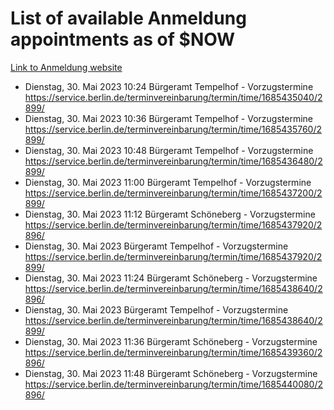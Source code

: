 # List of available Anmeldung appointments as of $NOW
[Link to Anmeldung website](https://service.berlin.de/terminvereinbarung/termin/tag.php?termin=1&anliegen[]=120686&dienstleisterlist=122210,122217,327316,122219,327312,122227,327314,122231,327346,122243,327348,122254,122252,329742,122260,329745,122262,329748,122271,327278,122273,327274,122277,327276,330436,122280,327294,122282,327290,122284,327292,122291,327270,122285,327266,122286,327264,122296,327268,150230,329760,122297,327286,122294,327284,122312,329763,122314,329775,122304,327330,122311,327334,122309,327332,317869,122281,327352,122279,329772,122283,122276,327324,122274,327326,122267,329766,122246,327318,122251,327320,122257,327322,122208,327298,122226,327300&herkunft=http%3A%2F%2Fservice.berlin.de%2Fdienstleistung%2F120686%2F)
- Dienstag, 30. Mai 2023 10:24 Bürgeramt Tempelhof - Vorzugstermine https://service.berlin.de/terminvereinbarung/termin/time/1685435040/2899/
- Dienstag, 30. Mai 2023 10:36 Bürgeramt Tempelhof - Vorzugstermine https://service.berlin.de/terminvereinbarung/termin/time/1685435760/2899/
- Dienstag, 30. Mai 2023 10:48 Bürgeramt Tempelhof - Vorzugstermine https://service.berlin.de/terminvereinbarung/termin/time/1685436480/2899/
- Dienstag, 30. Mai 2023 11:00 Bürgeramt Tempelhof - Vorzugstermine https://service.berlin.de/terminvereinbarung/termin/time/1685437200/2899/
- Dienstag, 30. Mai 2023 11:12 Bürgeramt Schöneberg - Vorzugstermine https://service.berlin.de/terminvereinbarung/termin/time/1685437920/2896/
- Dienstag, 30. Mai 2023  Bürgeramt Tempelhof - Vorzugstermine https://service.berlin.de/terminvereinbarung/termin/time/1685437920/2899/
- Dienstag, 30. Mai 2023 11:24 Bürgeramt Schöneberg - Vorzugstermine https://service.berlin.de/terminvereinbarung/termin/time/1685438640/2896/
- Dienstag, 30. Mai 2023  Bürgeramt Tempelhof - Vorzugstermine https://service.berlin.de/terminvereinbarung/termin/time/1685438640/2899/
- Dienstag, 30. Mai 2023 11:36 Bürgeramt Schöneberg - Vorzugstermine https://service.berlin.de/terminvereinbarung/termin/time/1685439360/2896/
- Dienstag, 30. Mai 2023 11:48 Bürgeramt Schöneberg - Vorzugstermine https://service.berlin.de/terminvereinbarung/termin/time/1685440080/2896/
